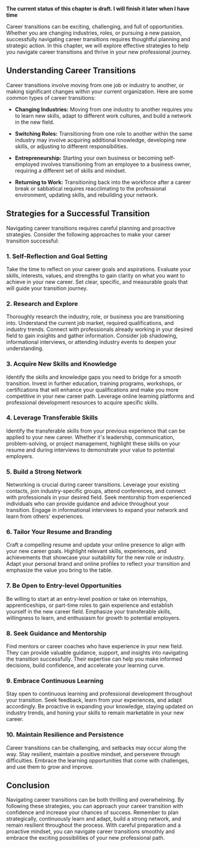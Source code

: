 **The current status of this chapter is draft. I will finish it later when I have time**

Career transitions can be exciting, challenging, and full of opportunities. Whether you are changing industries, roles, or pursuing a new passion, successfully navigating career transitions requires thoughtful planning and strategic action. In this chapter, we will explore effective strategies to help you navigate career transitions and thrive in your new professional journey.

Understanding Career Transitions
--------------------------------

Career transitions involve moving from one job or industry to another, or making significant changes within your current organization. Here are some common types of career transitions:

* **Changing Industries:** Moving from one industry to another requires you to learn new skills, adapt to different work cultures, and build a network in the new field.

* **Switching Roles:** Transitioning from one role to another within the same industry may involve acquiring additional knowledge, developing new skills, or adjusting to different responsibilities.

* **Entrepreneurship:** Starting your own business or becoming self-employed involves transitioning from an employee to a business owner, requiring a different set of skills and mindset.

* **Returning to Work:** Transitioning back into the workforce after a career break or sabbatical requires reacclimating to the professional environment, updating skills, and rebuilding your network.

Strategies for a Successful Transition
--------------------------------------

Navigating career transitions requires careful planning and proactive strategies. Consider the following approaches to make your career transition successful:

### 1. Self-Reflection and Goal Setting

Take the time to reflect on your career goals and aspirations. Evaluate your skills, interests, values, and strengths to gain clarity on what you want to achieve in your new career. Set clear, specific, and measurable goals that will guide your transition journey.

### 2. Research and Explore

Thoroughly research the industry, role, or business you are transitioning into. Understand the current job market, required qualifications, and industry trends. Connect with professionals already working in your desired field to gain insights and gather information. Consider job shadowing, informational interviews, or attending industry events to deepen your understanding.

### 3. Acquire New Skills and Knowledge

Identify the skills and knowledge gaps you need to bridge for a smooth transition. Invest in further education, training programs, workshops, or certifications that will enhance your qualifications and make you more competitive in your new career path. Leverage online learning platforms and professional development resources to acquire specific skills.

### 4. Leverage Transferable Skills

Identify the transferable skills from your previous experience that can be applied to your new career. Whether it's leadership, communication, problem-solving, or project management, highlight these skills on your resume and during interviews to demonstrate your value to potential employers.

### 5. Build a Strong Network

Networking is crucial during career transitions. Leverage your existing contacts, join industry-specific groups, attend conferences, and connect with professionals in your desired field. Seek mentorship from experienced individuals who can provide guidance and advice throughout your transition. Engage in informational interviews to expand your network and learn from others' experiences.

### 6. Tailor Your Resume and Branding

Craft a compelling resume and update your online presence to align with your new career goals. Highlight relevant skills, experiences, and achievements that showcase your suitability for the new role or industry. Adapt your personal brand and online profiles to reflect your transition and emphasize the value you bring to the table.

### 7. Be Open to Entry-level Opportunities

Be willing to start at an entry-level position or take on internships, apprenticeships, or part-time roles to gain experience and establish yourself in the new career field. Emphasize your transferable skills, willingness to learn, and enthusiasm for growth to potential employers.

### 8. Seek Guidance and Mentorship

Find mentors or career coaches who have experience in your new field. They can provide valuable guidance, support, and insights into navigating the transition successfully. Their expertise can help you make informed decisions, build confidence, and accelerate your learning curve.

### 9. Embrace Continuous Learning

Stay open to continuous learning and professional development throughout your transition. Seek feedback, learn from your experiences, and adapt accordingly. Be proactive in expanding your knowledge, staying updated on industry trends, and honing your skills to remain marketable in your new career.

### 10. Maintain Resilience and Persistence

Career transitions can be challenging, and setbacks may occur along the way. Stay resilient, maintain a positive mindset, and persevere through difficulties. Embrace the learning opportunities that come with challenges, and use them to grow and improve.

Conclusion
----------

Navigating career transitions can be both thrilling and overwhelming. By following these strategies, you can approach your career transition with confidence and increase your chances of success. Remember to plan strategically, continuously learn and adapt, build a strong network, and remain resilient throughout the process. With careful preparation and a proactive mindset, you can navigate career transitions smoothly and embrace the exciting possibilities of your new professional path.
